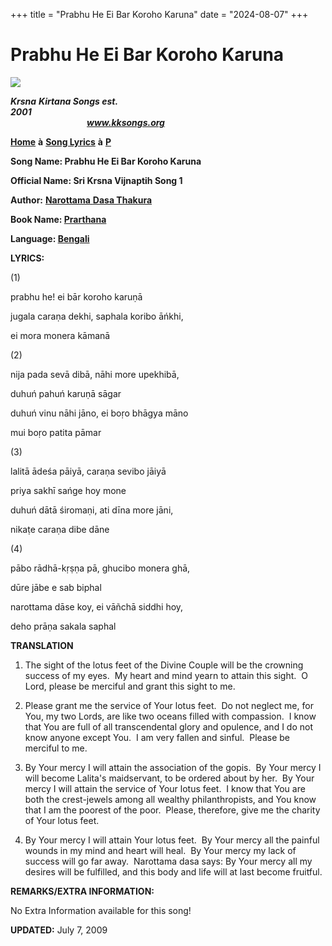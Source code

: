 +++
title = "Prabhu He Ei Bar Koroho Karuna"
date = "2024-08-07"
+++

# Prabhu He Ei Bar Koroho Karuna
**[![](http://kksongs.org/image_files/image002.jpg)](http://kksongs.org/)**

**_Krsna_** **_Kirtana Songs est. 2001_**                                                                                                                                                      **_www.kksongs.org_**

**[Home](http://kksongs.org/)** **à** **[Song Lyrics](http://kksongs.org/lyrics.html)** **à** **[P](http://kksongs.org/songs/song_p.html)**

**Song Name: Prabhu He Ei Bar Koroho Karuna**

**Official Name: Sri Krsna Vijnaptih Song 1**

**Author:** [**Narottama** **Dasa Thakura**](http://kksongs.org/authors/list/narottama.html)

**Book Name: [Prarthana](http://kksongs.org/authors/prarthana.html)**

**Language: [Bengali](http://kksongs.org/language/list/bengali.html)**

**LYRICS:**

(1)

prabhu he! ei bār koroho karuṇā

jugala caraṇa dekhi, saphala koribo āńkhi,

ei mora monera kāmanā

(2)

nija pada sevā dibā, nāhi more upekhibā,

duhuń pahuń karuṇā sāgar

duhuń vinu nāhi jāno, ei boṛo bhāgya māno

mui boṛo patita pāmar

(3)

lalitā ādeśa pāiyā, caraṇa sevibo jāiyā

priya sakhī sańge hoy mone

duhuń dātā śiromaṇi, ati dīna more jāni,

nikaṭe caraṇa dibe dāne

(4)

pābo rādhā-kṛṣṇa pā, ghucibo monera ghā,

dūre jābe e sab biphal

narottama dāse koy, ei vāñchā siddhi hoy,

deho prāṇa sakala saphal

**TRANSLATION**

1) The sight of the lotus feet of the Divine Couple will be the crowning success of my eyes.  My heart and mind yearn to attain this sight.  O Lord, please be merciful and grant this sight to me. 

2) Please grant me the service of Your lotus feet.  Do not neglect me, for You, my two Lords, are like two oceans filled with compassion.  I know that You are full of all transcendental glory and opulence, and I do not know anyone except You.  I am very fallen and sinful.  Please be merciful to me. 

3) By Your mercy I will attain the association of the gopis.  By Your mercy I will become Lalita's maidservant, to be ordered about by her.  By Your mercy I will attain the service of Your lotus feet.  I know that You are both the crest-jewels among all wealthy philanthropists, and You know that I am the poorest of the poor.  Please, therefore, give me the charity of Your lotus feet. 

4) By Your mercy I will attain Your lotus feet.  By Your mercy all the painful wounds in my mind and heart will heal.  By Your mercy my lack of success will go far away.  Narottama dasa says: By Your mercy all my desires will be fulfilled, and this body and life will at last become fruitful.

**REMARKS/EXTRA INFORMATION:**

No Extra Information available for this song!

**UPDATED:** July 7, 2009